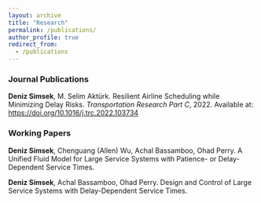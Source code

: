 ```yaml
---
layout: archive
title: "Research"
permalink: /publications/
author_profile: true
redirect_from:
  - /publications
---
```


### Journal Publications

**Deniz Simsek**, M. Selim Aktürk. Resilient Airline Scheduling while Minimizing Delay Risks. *Transportation Research Part C*, 2022. Available at: <a href="https://doi.org/10.1016/j.trc.2022.103734" target="_blank">https://doi.org/10.1016/j.trc.2022.103734</a>

### Working Papers

**Deniz Simsek**, Chenguang (Allen) Wu, Achal Bassamboo, Ohad Perry. A Unified Fluid Model for Large Service Systems with Patience- or Delay-Dependent Service Times.

**Deniz Simsek**, Achal Bassamboo, Ohad Perry. Design and Control of Large Service Systems with Delay-Dependent Service Times.
